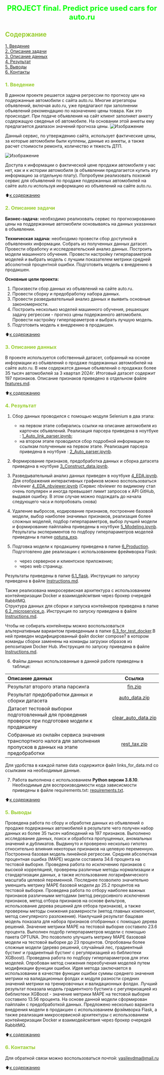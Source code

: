 # <font size = 5 color = #00FF00> <center>PROJECT final. Predict price used cars for auto.ru</center></font> 



##  <font color = #9ACD32> Содержание </font>

[1. Введение](https://github.com/DmitVasilev/Project_final_auto_ru?tab=readme-ov-file#-1-%D0%B2%D0%B2%D0%B5%D0%B4%D0%B5%D0%BD%D0%B8%D0%B5-)   
[2. Описание задачи](https://github.com/DmitVasilev/Project_final_auto_ru?tab=readme-ov-file#2-%D0%BE%D0%BF%D0%B8%D1%81%D0%B0%D0%BD%D0%B8%D0%B5-%D0%B7%D0%B0%D0%B4%D0%B0%D1%87%D0%B8)   
[3. Описание данных](https://github.com/DmitVasilev/Project_final_auto_ru?tab=readme-ov-file#3-%D0%BE%D0%BF%D0%B8%D1%81%D0%B0%D0%BD%D0%B8%D0%B5-%D0%B4%D0%B0%D0%BD%D0%BD%D1%8B%D1%85)   
[4. Результат](https://github.com/DmitVasilev/Project_final_auto_ru?tab=readme-ov-file#4-%D1%80%D0%B5%D0%B7%D1%83%D0%BB%D1%8C%D1%82%D0%B0%D1%82)                  
[5. Выводы](https://github.com/DmitVasilev/Project_final_auto_ru?tab=readme-ov-file#5-%D0%B2%D1%8B%D0%B2%D0%BE%D0%B4%D1%8B)                                        
[6. Контакты](https://github.com/DmitVasilev/Project_final_auto_ru?tab=readme-ov-file#6-%D0%BA%D0%BE%D0%BD%D1%82%D0%B0%D0%BA%D1%82%D1%8B)

### <font color = #9ACD32> 1. Введение </font>

В данном проекте решается задача регрессии по прогнозу цен на подержанные автомобили с сайта auto.ru. Многие агрегаторы объявлений, включая  auto.ru, уже предлагают при заполнении объявлений рекомендацию по назначению цены товара.
Как это происходит.
 При подаче объявления на сайт клиент заполняет анкету содержащую сведенья об автомобиле. На основании этой анкеты ему предлагается диапазон значений прогноза цены.
 ![Изображение](./data/price.png)

Данный сервис, по утверждению сайта, использует фактические цены, за которые автомобили были куплены, данные из анкеты, а также расчет стоимости ремонта, количество и тяжесть ДТП.

![Изображение](./data/grade.png)

Доступа к информации о фактической цене продажи автомобиля у нас нет, как и к истории автомобиля (в объявлении предлагается купить эту информацию за отдельную плату). 
Попробуем реализовать похожий сервис для объявлений по продаже подержанных автомобилей на сайте auto.ru используя информацию из объявлений на сайте auto.ru.  

:arrow_up:[к содержанию](https://github.com/DmitVasilev/Project_final_auto_ru#-%D1%81%D0%BE%D0%B4%D0%B5%D1%80%D0%B6%D0%B0%D0%BD%D0%B8%D0%B5-) 


###  <font color = #9ACD32>2. Описание задачи</font>

**Бизнес-задача:** необходимо реализовать сервис по прогнозированию цены на поддержанные автомобили основываясь на данных указанных в объявлении.

**Техническая задача:** необходимо провести сбор доступной в объявлениях информации. Собрать из полученных данных датасет. Провести обработку и исследовательский анализ данных. Построить модели машинного обучения. Провести настройку гиперпараметров моделей и выбрать модель с лучшим показателем метрики средней абсолютной процентной ошибки. Подготовить модель к внедрению в продакшен.

**Основные цели проекта:**
1. Произвести сбор данных из объявлений на сайте auto.ru.
2. Провести сборку и предобработку набора данных.
3. Провести разведывательный анализ данных и выявить основные закономерности.
4. Построить несколько моделей машинного обучения, решающих задачу регрессии - прогноз цены подержанного автомобиля. Провести настройку гиперпараметров и выбрать лучшую модель.
5. Подготовить модель к внедрению в продакшен. 

:arrow_up:[к содержанию](https://github.com/DmitVasilev/Project_final_auto_ru#-%D1%81%D0%BE%D0%B4%D0%B5%D1%80%D0%B6%D0%B0%D0%BD%D0%B8%D0%B5-) 

###  <font color = #9ACD32>3. Описание данных</font>

В проекте используется собственный датасет, собранный на основе информации из объявлений о продаже подержанных автомобилей на сайте auto.ru. В нем содержатся данные объявлений о продажах более 35 тысяч автомобилей за 3 квартал 2024г. Итоговый датасет содержит 197 признаков. Описание признаков приведено в отдельном файле [features.md](https://github.com/DmitVasilev/Project_final_auto_ru/blob/542581c0cd286d9d32a2adacb2e70734a3a0550a/features.md).
              
:arrow_up:[к содержанию](https://github.com/DmitVasilev/Project_final_auto_ru#-%D1%81%D0%BE%D0%B4%D0%B5%D1%80%D0%B6%D0%B0%D0%BD%D0%B8%D0%B5-)                   

###  <font color = #9ACD32>4. Результат</font>

1. Сбор данных проводился с помощью модуля Selenium в два этапа:
   + на первом этапе собирались ссылки на описание автомобиля из карточек объявлений. Реализация парсера приведена в ноутбуке : [1_Auto_link_parser.ipynb](https://github.com/DmitVasilev/Project_final_auto_ru/blob/8dac52cc89221d558fc73aaab45162d2f15baa41/1_Auto_link_parser.ipynb);
   + на втором этапе проводился сбор подробной информации по ссылкам полученным на первом этапе. Реализация парсера приведена в ноутбуке : [2_Auto_parser.ipynb](https://github.com/DmitVasilev/Project_final_auto_ru/blob/8dac52cc89221d558fc73aaab45162d2f15baa41/2_Auto_parser.ipynb).     

2. Формирование признаков, предобработка данных и сборка датасета приведена в ноутбуке [3_Construct_data.ipynb](https://github.com/DmitVasilev/Project_final_auto_ru/blob/8dac52cc89221d558fc73aaab45162d2f15baa41/3_Construct_data.ipynb).

3. Разведывательный анализ данных приведен в ноутбуке [4_EDA.ipynb](https://github.com/DmitVasilev/Project_final_auto_ru/blob/8dac52cc89221d558fc73aaab45162d2f15baa41/4_EDA.ipynb).                
Для отображения интерактивных графиков можно воспользоваться nbviewer [4_EDA_nbviewer.ipynb](https://nbviewer.org/github/DmitVasilev/Project_final_auto_ru/blob/3668d283b13efeb8c64800cd55903ce774049f6d/4_EDA.ipynb) (Сервис nbviewer по видимому стал очень популярен и иногда превышает лимит запросов к API GitHub, выдавая ошибку. В этом случае можно подождать до начала следующего часа и попробовать снова)

4. Удаление выбросов, кодирование признаков, построение базовой модели, выбор наиболее значимых признаков, реализация более сложных моделей, подбор гиперпараметров, выбор лучшей модели и формирование пайплайна приведены в ноутбуке [5_Modeling.ipynb](https://github.com/DmitVasilev/Project_final_auto_ru/blob/8dac52cc89221d558fc73aaab45162d2f15baa41/5_Modeling.ipynb). Результаты экспериментов по подбору гиперпараметров моделей приведены в папке [optuna_exp](https://github.com/DmitVasilev/Project_final_auto_ru/tree/8dac52cc89221d558fc73aaab45162d2f15baa41/data/optuna_exp).

5. Подговка модели к продакшену приведена в папке [6_Production](https://github.com/DmitVasilev/Project_final_auto_ru/tree/8dac52cc89221d558fc73aaab45162d2f15baa41/6_Production). 
Подготовлено две реализации с использованием фреймворка Flask: 
   + через серверное и клиентское приложение;
   + через web страницу.
  
  Результаты приведены в папке [6.1_flask](https://github.com/DmitVasilev/Project_final_auto_ru/tree/8dac52cc89221d558fc73aaab45162d2f15baa41/6_Production/6.1_flask). Инструкция по запуску приведена в файле [Instructions.md](https://github.com/DmitVasilev/Project_final_auto_ru/blob/8dac52cc89221d558fc73aaab45162d2f15baa41/6_Production/6.1_flask/Instructions.md#%D0%B8%D0%BD%D1%81%D1%82%D1%80%D1%83%D0%BA%D1%86%D0%B8%D1%8F-%D0%BF%D0%BE-%D0%B7%D0%B0%D0%BF%D1%83%D1%81%D0%BA%D1%83-%D1%81%D0%B5%D1%80%D0%B2%D0%B8%D1%81%D0%BE%D0%B2-%D1%80%D0%B5%D0%B0%D0%BB%D0%B8%D0%B7%D0%BE%D0%B2%D0%B0%D0%BD%D0%BD%D1%8B%D1%85-%D1%81-%D0%BF%D0%BE%D0%BC%D0%BE%D1%89%D1%8C%D1%8E-flask).

  Также реализована микросервисная архитектура с использованием контейнеризации Docker и взаимодейсмтвия через брокер очередей RabbitMQ.                     
  Структура данных для сборки и запуска контейнеров приведена в папке [6.2_microservice_p](https://github.com/DmitVasilev/Project_final_auto_ru/tree/8dac52cc89221d558fc73aaab45162d2f15baa41/6_Production/6.2_microservice_p). Инструкция по запуску приведена в файле [Instructions.md](https://github.com/DmitVasilev/Project_final_auto_ru/blob/8dac52cc89221d558fc73aaab45162d2f15baa41/6_Production/6.2_microservice_p/Instructions.md#%D0%B8%D0%BD%D1%81%D1%82%D1%80%D1%83%D0%BA%D1%86%D0%B8%D1%8F-%D0%BF%D0%BE-%D1%81%D0%B1%D0%BE%D1%80%D0%BA%D0%B5-%D0%B8-%D0%B7%D0%B0%D0%BF%D1%83%D1%81%D0%BA%D1%83-%D0%BC%D0%B8%D0%BA%D1%80%D0%BE%D1%81%D0%B5%D1%80%D0%B2%D0%B8%D1%81%D0%BE%D0%B2-%D1%81-%D0%BF%D0%BE%D0%BC%D0%BE%D1%89%D1%8C%D1%8E--docker-compose).

  Чтобы не собирать контейнеры можно воспользоваться альтернативным вариантом приведенным в папке  [6.3_for_test_docker](https://github.com/DmitVasilev/Project_final_auto_ru/tree/8dac52cc89221d558fc73aaab45162d2f15baa41/6_Production/6.3_for_test_docker).В ней приведен модифицированный файл docker compose? в котором команды сборки заменены на команды загрузки образов из репозитария Docker Hub. Инструкция по запуску приведена в файле [Instructions.md](https://github.com/DmitVasilev/Project_final_auto_ru/blob/8dac52cc89221d558fc73aaab45162d2f15baa41/6_Production/6.3_for_test_docker/Instructions.md#%D0%B8%D0%BD%D1%81%D1%82%D1%80%D1%83%D0%BA%D1%86%D0%B8%D1%8F-%D0%BF%D0%BE-%D0%B7%D0%B0%D0%BF%D1%83%D1%81%D0%BA%D1%83-%D0%BC%D0%B8%D0%BA%D1%80%D0%BE%D1%81%D0%B5%D1%80%D0%B2%D0%B8%D1%81%D0%BE%D0%B2-%D1%81-%D0%BF%D0%BE%D0%BC%D0%BE%D1%89%D1%8C%D1%8E--docker-compose).

6. Файлы данных использованные в данной работе приведены в таблице:

|Описание данных|Ссылка|
|:-|:-:|
|Результат второго этапа парсинга|[fin.zip](https://disk.yandex.ru/d/BSVJitZazwc6Zw "Загрузка zip архива с Яндекс диска")|
|Результат предобработки данных и сборки датасета|[auto_data.zip](https://disk.yandex.ru/d/C8_PstR4WyeZzA "Загрузка zip архива с Яндекс диска")|
|Датасет тестовой выборки подготовленный для проведения проверок при подготовке модели к продакшену|[clear_auto_data.zip](https://disk.yandex.ru/d/Etj6D6P2JE2xhw "Загрузка zip архива с Яндекс диска")|
|Собранные из онлайн сервиса значения транспортного налога для заполнения пропусков в данных на этапе предобработки|[rest_tax.zip](https://disk.yandex.ru/d/5Yw6J9LiEfI3ig "Загрузка zip архива с Яндекс диска")|

Для удобства в каждой папке data содержится файл links_for_data.md со ссылками на необходимые данные.

7. Работа выполнена с использованием **Python версии 3.8.10**. Необходимые для воспроизводимости кода зависисмости приведены в файле requirements.txt: [requirements.txt](https://github.com/DmitVasilev/Project_final_auto_ru/blob/8dac52cc89221d558fc73aaab45162d2f15baa41/requirements.txt). 
                        
:arrow_up:[к содержанию](https://github.com/DmitVasilev/Project_final_auto_ru#-%D1%81%D0%BE%D0%B4%D0%B5%D1%80%D0%B6%D0%B0%D0%BD%D0%B8%D0%B5-)             


###  <font color = #9ACD32>5. Выводы</font>

  Проведена работа по сбору и обработке данных из объявлений о продаже подержанных автомобилей в результате чего получен набор данных из более 35 тысяч наблюдений на 197 признаков. 
  Выполнено исследование данных, поиск и обработка пропущенных, аномальных значений и дубликатов. Выдвинуто и проверено несколько гипотез относительно влияния некоторых признаков на целевую переменную.
  Построенна базовая модель линейной регрессии. Средняя абсолютная процентная ошибка (МАРЕ) модели составила 34.6 процента на тестовой выборке. Проведена работа по исключению признаков с высокой корреляцией, проверены различные методы нормализации и стандартизации данных, а также использование логарифмического масштаба целевой переменной. Последнее позволило значительно уменшить метрику МАРЕ базовой модели до 25.2 процентов на тестовой выборке. Проведена работа по отбору наиболее важных признаков различными методами (метод рекурсивного исключения признаков, метод отбора признаков на основе фильтров, использование дерева решений для отбора признаков), а также проверены методы снижения размерности (метод главных компонент, метод сингулярного разложения). Наилучший результат бащовая модель показала для набора признаков отобранных с помощью дерева решений. Значение метрики МАРЕ на тестовой выборке составило 23.6 процента. Выполнен подобр гиперпараметров модели с помощью 
  пакета OPTUNA. Это позволило улучшить метрику МАРЕ базововй модели на тестовой выборке до 23 процентов. 
  Опробованы более сложные модели (дерево решений, случайный лес, градиентный бустинг и градиентный бустинг с регуляризацией из библиотеки XGBoost). Проведена работа по подбору гиперпараметров для этих моделей. Опробован метод снижения переобучения моделей путем модификации функции ошибки. Идея метода заключается в использовании в качестве функции ошибки суммы среднего значения метрики на валидационных фолдах и модуля разности средних значений метрики на тренировочных и валидационных фолдах. Лучший результат показала модель градиентного бустинга с регуляризацией из библиотеки XGBoost - значение метрики МАРЕ на тестовой выборке составило 13.56 процента. 
  На основе данной модели сформирован пайплайн с предобработкой данных. Предложено несколько варианта внедрения модели в продакшен с использованием фрэймворка Flask, а также реализация микросервисной архитектуры с использованием контейнеризации Docker и взаимодейсмтвия через брокер очередей RabbitMQ. 

:arrow_up:[к содержанию](https://github.com/DmitVasilev/Project_final_auto_ru#-%D1%81%D0%BE%D0%B4%D0%B5%D1%80%D0%B6%D0%B0%D0%BD%D0%B8%D0%B5-) 


###  <font color = #9ACD32>6. Контакты</font>
Для обратной связи можно воспользоваться почтой: vasilevdma@mail.ru

:arrow_up:[к содержанию](https://github.com/DmitVasilev/Project_final_auto_ru#-%D1%81%D0%BE%D0%B4%D0%B5%D1%80%D0%B6%D0%B0%D0%BD%D0%B8%D0%B5-) 